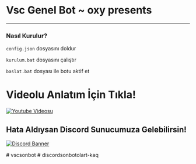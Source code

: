 # Vsc Genel Bot ~ oxy presents
---

### Nasıl Kurulur?

`config.json` dosyasını doldur

`kurulum.bat` dosyasını çalıştır

`baslat.bat` dosyası ile botu aktif et


# Videolu Anlatım İçin Tıkla!

[![Youtube Videosu](https://img.youtube.com/vi/0p4UkfppsuQ/0.jpg)](https://www.youtube.com/watch?v=0p4UkfppsuQ)

## Hata Aldıysan Discord Sunucumuza Gelebilirsin!

[![Discord Banner](https://api.weblutions.com/discord/invite/vsc/)](https://discord.gg/vsc)

#   v s c s o n b o t  
 #   d i s c o r d s o n b o t o l a r t - k a q  
 